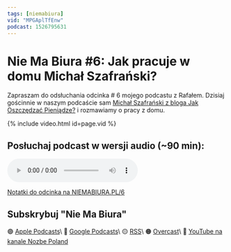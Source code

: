 ```yaml
---
tags: [niemabiura]
vid: "MPGAplTfEnw"
podcast: 1526795631
---
```


# Nie Ma Biura #6: Jak pracuje w domu Michał Szafrański?

Zapraszam do odsłuchania odcinka # 6 mojego podcastu z Rafałem. Dzisiaj gościnnie w naszym podcaście sam [Michał Szafrański z bloga Jak Oszczędzać Pieniądze?](https://jakoszczedzacpieniadze.pl) i rozmawiamy o pracy z domu.

{% include video.html id=page.vid %}

<!--More-->

## Posłuchaj podcast w wersji audio (~90 min):

<audio controls>
<source src="https://media.transistor.fm/b3a77b63/b1dc2e34.mp3" type="audio/mpeg">
</audio>



[Notatki do odcinka na NIEMABIURA.PL/6](https://niemabiura.pl/6)

## Subskrybuj "Nie Ma Biura"

🟣 [Apple Podcasts](https://podcasts.apple.com/pl/podcast/nie-ma-biura/id1526795631)\\
🔵 [Google Podcasts](https://podcasts.google.com/feed/aHR0cHM6Ly9mZWVkcy50cmFuc2lzdG9yLmZtL25pZW1hYml1cmE)\\
🟡 [RSS](https://nozbe.com/niemabiura.rss)\\
🟠 [Overcast](https://overcast.fm/itunes1526795631/nie-ma-biura)\\
🔴 [YouTube na kanale Nozbe Poland](https://youtube.com/NozbePoland)

[n]: https://nozbe.com/pl/?a=mike
